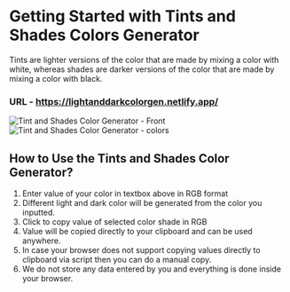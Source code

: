 # Getting Started with Tints and Shades Colors Generator

Tints are lighter versions of the color that are made by mixing a color with white, whereas shades are darker versions of the color that are made by mixing a color with black. 

### URL - https://lightanddarkcolorgen.netlify.app/

![Tint and Shades Color Generator - Front](https://user-images.githubusercontent.com/56152847/177750720-55a9e317-7e02-4996-a9ea-d915c53ad1ae.png)
![Tint and Shades Color Generator - colors](https://user-images.githubusercontent.com/56152847/177750760-e08e3e35-2b69-4670-8285-f8318b00c378.png)

## How to Use the Tints and Shades Color Generator?
1. Enter value of your color in textbox above in RGB format 
2. Different light and dark color will be generated from the color you inputted.
3. Click to copy value of selected color shade in RGB
4. Value will be copied directly to your clipboard and can be used anywhere.
5. In case your browser does not support copying values directly to clipboard via script then you can do a manual copy.
6. We do not store any data entered by you and everything is done inside your browser.
